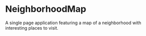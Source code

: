 # NeighborhoodMap
A single page application featuring a map of a neighborhood with interesting places to visit.
